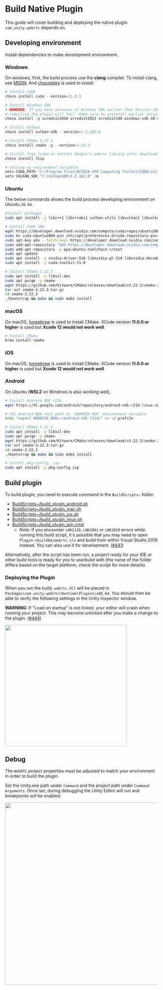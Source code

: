 # Build Native Plugin

This guide will cover building and deploying the native plugin `com.unity.webrtc` depends on.

## Developing environment

Install dependencies to make development environment.

### Windows

On windows, first, the build process use the **clang** compiler. To install clang, see [MSDN](https://docs.microsoft.com/en-us/cpp/build/clang-support-msbuild?view=msvc-170). And [chocolatey](https://chocolatey.org/) is used to install.

```powershell
# Install CUDA
choco install cuda --version=11.0.3

# Install Windows SDK
# WARNING: If you have versions of Windows SDK earlier than Version 1809,
# compiling the plugin will fail. Make sure to uninstall earlier versions.
choco install -y vcredist2010 vcredist2013 vcredist140 windows-sdk-10-version-1809-all

# Install Vulkan
choco install vulkan-sdk --version=1.2.182.0

# Install CMake 3.22.3
choco install cmake -y --version=3.22.3

# Install 7zip (used to extract Google's webrtc library after download)
choco install 7zip

# Setting up environment variables
setx CUDA_PATH "C:\Program Files\NVIDIA GPU Computing Toolkit\CUDA\v11.0" /m
setx VULKAN_SDK "C:\VulkanSDK\1.2.182.0" /m
```

### Ubuntu

The below commands shows the build process developing environment on Ubuntu `20.04`.

```bash
#install packages
sudo apt install -y libc++1 libc++abi1 vulkan-utils libvulkan1 libvulkan-dev libglib2.0-dev python3-venv lld clang-10 libc++-10-dev libc++abi-10-dev freeglut3-dev

# Install CUDA SDK
wget https://developer.download.nvidia.com/compute/cuda/repos/ubuntu2004/x86_64/cuda-ubuntu2004.pin
sudo mv cuda-ubuntu2004.pin /etc/apt/preferences.d/cuda-repository-pin-600
sudo apt-key adv --fetch-keys https://developer.download.nvidia.com/compute/cuda/repos/ubuntu2004/x86_64/3bf863cc.pub
sudo add-apt-repository "deb https://developer.download.nvidia.com/compute/cuda/repos/ubuntu2004/x86_64/ /"
sudo add-apt-repository -y ppa:ubuntu-toolchain-r/test
sudo apt update
sudo apt install -y nvidia-driver-510 libnvidia-gl-510 libnvidia-decode-510 libnvidia-encode-510
sudo apt install -y cuda-toolkit-11-0

# Install CMake 3.22.3
sudo apt install -y libssl-dev
sudo apt purge -y cmake
wget https://github.com/Kitware/CMake/releases/download/v3.22.3/cmake-3.22.3.tar.gz
tar xvf cmake-3.22.3.tar.gz
cd cmake-3.22.3
./bootstrap && make && sudo make install
```

### macOS

On macOS, [homebrew](https://brew.sh/) is used to install CMake. XCode version **11.0.0 or higher** is used but **Xcode 12 would not work well**.

```bash
# Install CMake
brew install cmake
```

### iOS

On macOS, [homebrew](https://brew.sh/) is used to install CMake. XCode version **11.0.0 or higher** is used but **Xcode 12 would not work well**.

### Android

On Ubuntu (**WSL2** on Windows is also working well), 

```bash
# Install Android NDK r21b
wget https://dl.google.com/android/repository/android-ndk-r21b-linux-x86_64.zip

# Set Android NDK root path to `ANDROID_NDK` environment variable
echo "export ANDROID_NDK=~/android-ndk-r21d/" >> ~/.profile

# Install CMake 3.22.3
sudo apt install -y libssl-dev
sudo apt purge -y cmake
wget https://github.com/Kitware/CMake/releases/download/v3.22.3/cmake-3.22.3.tar.gz
tar xvf cmake-3.22.3.tar.gz
cd cmake-3.22.3
./bootstrap && make && sudo make install

# Install pkg-config, zip
sudo apt install -y pkg-config zip
```

## Build plugin

To build plugin, you need to execute command in the `BuildScripts~` folder.

- [BuildScripts~/build_plugin_android.sh](../BuildScripts~/build_plugin_android.sh)
- [BuildScripts~/build_plugin_mac.sh](../BuildScripts~/build_plugin_mac.sh)
- [BuildScripts~/build_plugin_ios.sh](../BuildScripts~/build_plugin_ios.sh)
- [BuildScripts~/build_plugin_linux.sh](../BuildScripts~/build_plugin_linux.sh)
- [BuildScripts~/build_plugin_win.cmd](../BuildScripts~/build_plugin_win.cmd)
    - Note: If you encounter `LNK1120`, `LNK2001` or `LNK2019` errors while running this build script, it's possible that you may need to open `Plugin~/build64/webrtc.sln` and build from within Visual Studio 2019 instead. You can also use it for development. ([#441](https://github.com/Unity-Technologies/com.unity.webrtc/issues/441))

Alternatively, after the script has been run, a project ready for your IDE or other build tools is ready for you to use/build with (the name of the folder differs based on the target platform, check the script for more details).

### Deploying the Plugin

When you run the build, `webrtc.dll` will be placed in `Packages\com.unity.webrtc\Runtime\Plugins\x86_64`. You should then be able to verify the following settings in the Unity Inspector window.

**WARNING:** If "Load on startup" is not ticked, your editor will crash when running your project. This may become unticked after you make a change to the plugin. ([#444](https://github.com/Unity-Technologies/com.unity.webrtc/issues/444))

<img src="../Documentation~/images/inspector_webrtc_plugin.png" width=400 align=center>

## Debug

The `WebRTC` project properties must be adjusted to match your environment in order to build the plugin. 

Set the Unity.exe path under `Command` and the project path under `Command Arguments`. Once set, during debugging the Unity Editor will run and breakpoints will be enabled.  

<img src="../Documentation~/images/command_config_vs2017.png" width=600 align=center>
